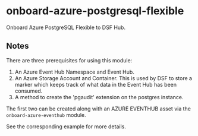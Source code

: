 # onboard-azure-postgresql-flexible
Onboard Azure PostgreSQL Flexible to DSF Hub.

## Notes
There are three prerequisites for using this module:
1. An Azure Event Hub Namespace and Event Hub. 
2. An Azure Storage Account and Container. This is used by DSF to store a marker which keeps track of what data in the Event Hub has been consumed.
3. A method to create the 'pgaudit' extension on the postgres instance.

The first two can be created along with an AZURE EVENTHUB asset via the ``onboard-azure-eventhub`` module.

See the corresponding example for more details.
